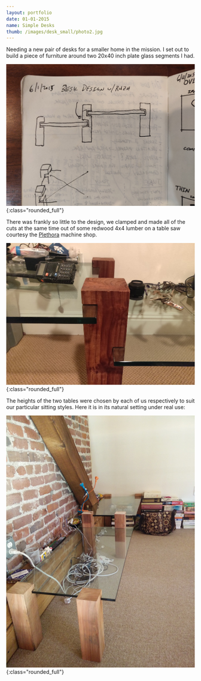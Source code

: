 ```yaml
---
layout: portfolio
date: 01-01-2015
name: Simple Desks
thumb: /images/desk_small/photo2.jpg
---
```


Needing a new pair of desks for a smaller home in the mission.  I set out to build
a piece of furniture around two 20x40 inch plate glass segments I had.

![alt text](/images/desk_small/sketch.jpg "Original sketch"){:class="rounded_full"}

There was frankly so little to the design, we clamped and made all of the cuts at
the same time out of some redwood 4x4 lumber on a table saw courtesy the
[Plethora](https://www.plethora.com/) machine shop.

![alt text](/images/desk_small/photo2.jpg "Joinery"){:class="rounded_full"}

The heights of the two tables were chosen by each of us respectively to suit
our particular sitting styles.  Here it is in its natural setting under real use:

![alt text](/images/desk_small/photo.jpg "In situ"){:class="rounded_full"}
